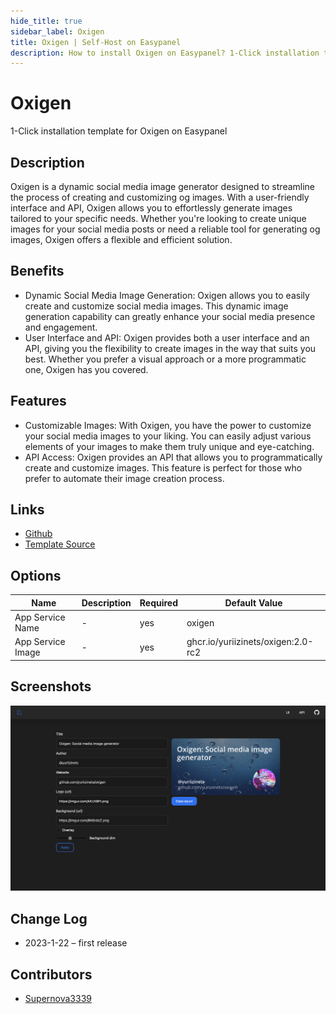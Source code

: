 ```yaml
---
hide_title: true
sidebar_label: Oxigen
title: Oxigen | Self-Host on Easypanel
description: How to install Oxigen on Easypanel? 1-Click installation template for Oxigen on Easypanel
---
```


<!-- generated -->

# Oxigen

1-Click installation template for Oxigen on Easypanel

## Description

Oxigen is a dynamic social media image generator designed to streamline the process of creating and customizing og images. With a user-friendly interface and API, Oxigen allows you to effortlessly generate images tailored to your specific needs. Whether you&#39;re looking to create unique images for your social media posts or need a reliable tool for generating og images, Oxigen offers a flexible and efficient solution.

## Benefits

- Dynamic Social Media Image Generation: Oxigen allows you to easily create and customize social media images. This dynamic image generation capability can greatly enhance your social media presence and engagement.
- User Interface and API: Oxigen provides both a user interface and an API, giving you the flexibility to create images in the way that suits you best. Whether you prefer a visual approach or a more programmatic one, Oxigen has you covered.

## Features

- Customizable Images: With Oxigen, you have the power to customize your social media images to your liking. You can easily adjust various elements of your images to make them truly unique and eye-catching.
- API Access: Oxigen provides an API that allows you to programmatically create and customize images. This feature is perfect for those who prefer to automate their image creation process.

## Links

- [Github](https://github.com/yuriizinets/oxigen)
- [Template Source](https://github.com/easypanel-io/templates/tree/main/templates/oxigen)

## Options

Name | Description | Required | Default Value
-|-|-|-
App Service Name | - | yes | oxigen
App Service Image | - | yes | ghcr.io/yuriizinets/oxigen:2.0-rc2

## Screenshots

![Oxigen Screenshot](./assets/screenshot.png)

## Change Log

- 2023-1-22 – first release

## Contributors

- [Supernova3339](https://github.com/Supernova3339)
